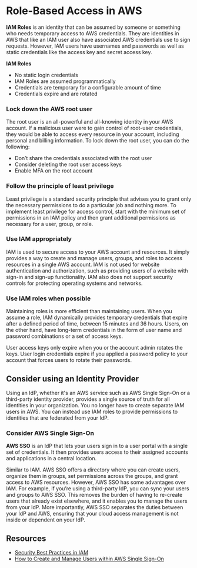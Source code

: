 # Role-Based Access in AWS

**IAM Roles** is an identity that can be assumed by someone or something who needs temporary access to AWS credentials. They are identities in AWS that like an IAM user also have associated AWS credentials use to sign requests. However, IAM users have usernames and passwords as well as static credentials like the access key and secret access key.

**IAM Roles**
* No static login credentials
* IAM Roles are assumed programmatically
* Credentials are temporary for a configurable amount of time
* Credentials expire and are rotated

### Lock down the AWS root user
The root user is an all-powerful and all-knowing identity in your AWS account. If a malicious user were to gain control of root-user credentials, they would be able to access every resource in your account, including personal and billing information. To lock down the root user, you can do the following:
* Don’t share the credentials associated with the root user
* Consider deleting the root user access keys
* Enable MFA on the root account

### Follow the principle of least privilege
Least privilege is a standard security principle that advises you to grant only the necessary permissions to do a particular job and nothing more. To implement least privilege for access control, start with the minimum set of permissions in an IAM policy and then grant additional permissions as necessary for a user, group, or role.

### Use IAM appropriately
IAM is used to secure access to your AWS account and resources. It simply provides a way to create and manage users, groups, and roles to access resources in a single AWS account. IAM is not used for website authentication and authorization, such as providing users of a website with sign-in and sign-up functionality. IAM also does not support security controls for protecting operating systems and networks.

### Use IAM roles when possible
Maintaining roles is more efficient than maintaining users. When you assume a role, IAM dynamically provides temporary credentials that expire after a defined period of time, between 15 minutes and 36 hours. Users, on the other hand, have long-term credentials in the form of user name and password combinations or a set of access keys.

User access keys only expire when you or the account admin rotates the keys. User login credentials expire if you applied a password policy to your account that forces users to rotate their passwords.

## Consider using an Identity Provider
Using an IdP, whether it's an AWS service such as AWS Single Sign-On or a third-party identity provider, provides a single source of truth for all identities in your organization. You no longer have to create separate IAM users in AWS. You can instead use IAM roles to provide permissions to identities that are federated from your IdP. 

### Consider AWS Single Sign-On
**AWS SSO** is an IdP that lets your users sign in to a user portal with a single set of credentials. It then provides users access to their assigned accounts and applications in a central location.

Similar to IAM. AWS SSO offers a directory where you can create users, organize them in groups, set permissions across the groups, and grant access to AWS resources. However, AWS SSO has some advantages over IAM. For example, if you’re using a third-party IdP, you can sync your users and groups to AWS SSO. This removes the burden of having to re-create users that already exist elsewhere, and it enables you to manage the users from your IdP. More importantly, AWS SSO separates the duties between your IdP and AWS, ensuring that your cloud access management is not inside or dependent on your IdP.

## Resources
* [Security Best Practices in IAM](https://docs.aws.amazon.com/IAM/latest/UserGuide/best-practices.html)
* [How to Create and Manage Users within AWS Single Sign-On](https://aws.amazon.com/blogs/security/how-to-create-and-manage-users-within-aws-sso/)
